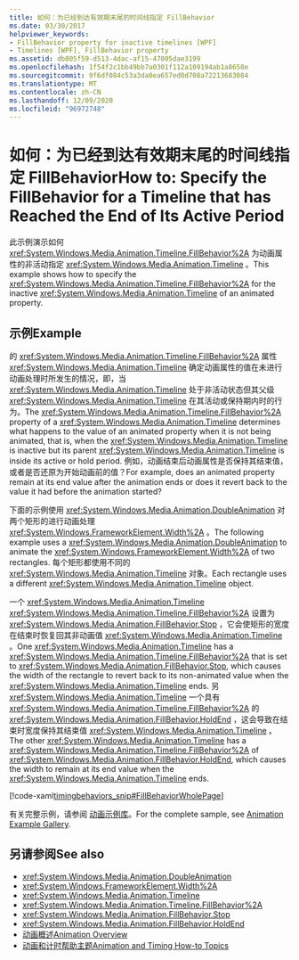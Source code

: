 ```yaml
---
title: 如何：为已经到达有效期末尾的时间线指定 FillBehavior
ms.date: 03/30/2017
helpviewer_keywords:
- FillBehavior property for inactive timelines [WPF]
- Timelines [WPF], FillBehavior property
ms.assetid: db805f59-d513-4dac-af15-47005dae3199
ms.openlocfilehash: 1f54f2c1bb49bb7a0301f112a109194ab1a8658e
ms.sourcegitcommit: 9f6df084c53a3da0ea657ed0d708a72213683084
ms.translationtype: MT
ms.contentlocale: zh-CN
ms.lasthandoff: 12/09/2020
ms.locfileid: "96972748"
---
```

# <a name="how-to-specify-the-fillbehavior-for-a-timeline-that-has-reached-the-end-of-its-active-period"></a><span data-ttu-id="f32bc-102">如何：为已经到达有效期末尾的时间线指定 FillBehavior</span><span class="sxs-lookup"><span data-stu-id="f32bc-102">How to: Specify the FillBehavior for a Timeline that has Reached the End of Its Active Period</span></span>
<span data-ttu-id="f32bc-103">此示例演示如何 <xref:System.Windows.Media.Animation.Timeline.FillBehavior%2A> 为动画属性的非活动指定 <xref:System.Windows.Media.Animation.Timeline> 。</span><span class="sxs-lookup"><span data-stu-id="f32bc-103">This example shows how to specify the <xref:System.Windows.Media.Animation.Timeline.FillBehavior%2A> for the inactive <xref:System.Windows.Media.Animation.Timeline> of an animated property.</span></span>  
  
## <a name="example"></a><span data-ttu-id="f32bc-104">示例</span><span class="sxs-lookup"><span data-stu-id="f32bc-104">Example</span></span>  
 <span data-ttu-id="f32bc-105">的 <xref:System.Windows.Media.Animation.Timeline.FillBehavior%2A> 属性 <xref:System.Windows.Media.Animation.Timeline> 确定动画属性的值在未进行动画处理时所发生的情况，即，当 <xref:System.Windows.Media.Animation.Timeline> 处于非活动状态但其父级 <xref:System.Windows.Media.Animation.Timeline> 在其活动或保持期内时的行为。</span><span class="sxs-lookup"><span data-stu-id="f32bc-105">The <xref:System.Windows.Media.Animation.Timeline.FillBehavior%2A> property of a <xref:System.Windows.Media.Animation.Timeline> determines what happens to the value of an animated property when it is not being animated, that is, when the <xref:System.Windows.Media.Animation.Timeline> is inactive but its parent <xref:System.Windows.Media.Animation.Timeline> is inside its active or hold period.</span></span> <span data-ttu-id="f32bc-106">例如，动画结束后动画属性是否保持其结束值，或者是否还原为开始动画前的值？</span><span class="sxs-lookup"><span data-stu-id="f32bc-106">For example, does an animated property remain at its end value after the animation ends or does it revert back to the value it had before the animation started?</span></span>  
  
 <span data-ttu-id="f32bc-107">下面的示例使用 <xref:System.Windows.Media.Animation.DoubleAnimation> 对两个矩形的进行动画处理 <xref:System.Windows.FrameworkElement.Width%2A> 。</span><span class="sxs-lookup"><span data-stu-id="f32bc-107">The following example uses a <xref:System.Windows.Media.Animation.DoubleAnimation> to animate the <xref:System.Windows.FrameworkElement.Width%2A> of two rectangles.</span></span> <span data-ttu-id="f32bc-108">每个矩形都使用不同的 <xref:System.Windows.Media.Animation.Timeline> 对象。</span><span class="sxs-lookup"><span data-stu-id="f32bc-108">Each rectangle uses a different <xref:System.Windows.Media.Animation.Timeline> object.</span></span>  
  
 <span data-ttu-id="f32bc-109">一个 <xref:System.Windows.Media.Animation.Timeline> <xref:System.Windows.Media.Animation.Timeline.FillBehavior%2A> 设置为 <xref:System.Windows.Media.Animation.FillBehavior.Stop> ，它会使矩形的宽度在结束时恢复回其非动画值 <xref:System.Windows.Media.Animation.Timeline> 。</span><span class="sxs-lookup"><span data-stu-id="f32bc-109">One <xref:System.Windows.Media.Animation.Timeline> has a <xref:System.Windows.Media.Animation.Timeline.FillBehavior%2A> that is set to <xref:System.Windows.Media.Animation.FillBehavior.Stop>, which causes the width of the rectangle to revert back to its non-animated value when the <xref:System.Windows.Media.Animation.Timeline> ends.</span></span> <span data-ttu-id="f32bc-110">另 <xref:System.Windows.Media.Animation.Timeline> 一个具有 <xref:System.Windows.Media.Animation.Timeline.FillBehavior%2A> 的 <xref:System.Windows.Media.Animation.FillBehavior.HoldEnd> ，这会导致在结束时宽度保持其结束值 <xref:System.Windows.Media.Animation.Timeline> 。</span><span class="sxs-lookup"><span data-stu-id="f32bc-110">The other <xref:System.Windows.Media.Animation.Timeline> has a <xref:System.Windows.Media.Animation.Timeline.FillBehavior%2A> of <xref:System.Windows.Media.Animation.FillBehavior.HoldEnd>, which causes the width to remain at its end value when the <xref:System.Windows.Media.Animation.Timeline> ends.</span></span>  
  
 [!code-xaml[timingbehaviors_snip#FillBehaviorWholePage](~/samples/snippets/csharp/VS_Snippets_Wpf/timingbehaviors_snip/CSharp/FillBehaviorExample.xaml#fillbehaviorwholepage)]  
  
 <span data-ttu-id="f32bc-111">有关完整示例，请参阅 [动画示例库](https://github.com/Microsoft/WPF-Samples/tree/master/Animation/AnimationExamples)。</span><span class="sxs-lookup"><span data-stu-id="f32bc-111">For the complete sample, see [Animation Example Gallery](https://github.com/Microsoft/WPF-Samples/tree/master/Animation/AnimationExamples).</span></span>  
  
## <a name="see-also"></a><span data-ttu-id="f32bc-112">另请参阅</span><span class="sxs-lookup"><span data-stu-id="f32bc-112">See also</span></span>

- <xref:System.Windows.Media.Animation.DoubleAnimation>
- <xref:System.Windows.FrameworkElement.Width%2A>
- <xref:System.Windows.Media.Animation.Timeline>
- <xref:System.Windows.Media.Animation.Timeline.FillBehavior%2A>
- <xref:System.Windows.Media.Animation.FillBehavior.Stop>
- <xref:System.Windows.Media.Animation.FillBehavior.HoldEnd>
- [<span data-ttu-id="f32bc-113">动画概述</span><span class="sxs-lookup"><span data-stu-id="f32bc-113">Animation Overview</span></span>](animation-overview.md)
- [<span data-ttu-id="f32bc-114">动画和计时帮助主题</span><span class="sxs-lookup"><span data-stu-id="f32bc-114">Animation and Timing How-to Topics</span></span>](animation-and-timing-how-to-topics.md)
